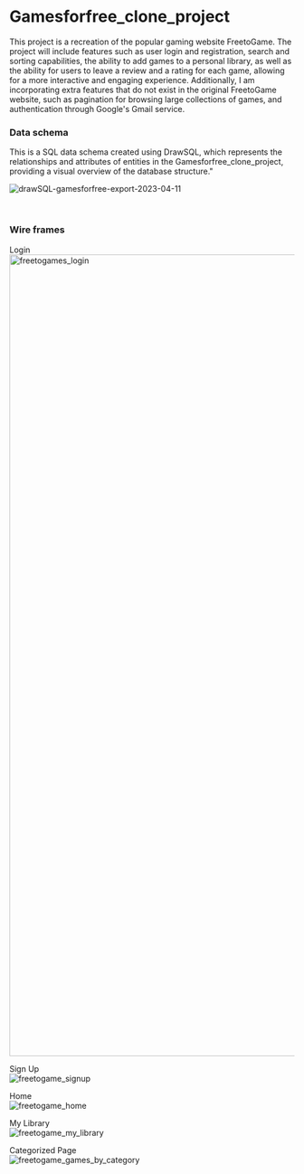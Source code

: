# Gamesforfree_clone_project

This project is a recreation of the popular gaming website FreetoGame. The project will include features such as user login and registration, search and sorting capabilities, the ability to add games to a personal library, as well as the ability for users to leave a review and a rating for each game, allowing for a more interactive and engaging experience. Additionally, I am incorporating extra features that do not exist in the original FreetoGame website, such as pagination for browsing large collections of games, and authentication through Google's Gmail service. <br>


### Data schema
This is a SQL data schema created using DrawSQL, which represents the relationships and attributes of entities in the Gamesforfree_clone_project, providing a visual overview of the database structure."

![drawSQL-gamesforfree-export-2023-04-11](https://user-images.githubusercontent.com/98355250/231060710-44f7f0f0-e279-4bce-affc-9a7ac645e892.png)

<br>

### Wire frames
Login<br>
<img width="1418" alt="freetogames_login" src="https://user-images.githubusercontent.com/98355250/231062874-09829d70-5f6b-4a0f-b981-9ec5b942bf25.png">

Sign Up<br>
![freetogame_signup](https://user-images.githubusercontent.com/98355250/231062932-4b62ae00-e0ce-4753-8178-0f0115d5e933.png)

Home<br>
![freetogame_home](https://user-images.githubusercontent.com/98355250/231062970-01be50d2-4cea-47f4-a020-6b22fb5bc020.png)

My Library<br>
![freetogame_my_library](https://user-images.githubusercontent.com/98355250/231062994-04f25205-72d2-49f0-8c2d-66ecef569e6c.png)

Categorized Page<br>
![freetogame_games_by_category](https://user-images.githubusercontent.com/98355250/231063070-fcfa5d03-c3ac-4872-9e91-a3bddccd3fe4.png)


